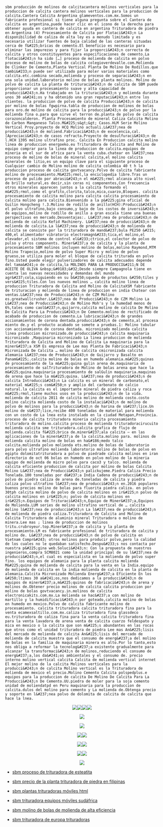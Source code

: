 
```
sbm producción de molinos de calcitacantera molinos verticales para la produccion de calcita cantera molinos verticales para la produccion de calcita.Cantera Calcita Argentina glameventos.com.mx.Somos un fabricante profesional si tiene alguna pregunta sobre el Cantera de calcita en argentina,puede hacer clic en el icono de la derecha para obtener ayuda en cantera de calcita en argentina Trituradora de piedra en Argentina (4) Procesamiento de Calcita por Flotaci&#243;n La disponibilidad de caliza de alta ley es a menudo limitada y es necesario utilizar fuentes de baja calidad de las canteras situadas cerca de f&#225;bricas de cemento.El beneficio es necesario para eliminar las impurezas y para fijar la proporci&#243;n correcta de calcita y otros constituyentes para especificaciones de cemento.La flotaci&#243;n ha sido […] proceso de molienda de calcita en polvo proceso de molino de bolas de calcita colegioverdevalle.com.Molienda De Clinker De Cemento,Planta Vertical Planta De Molino De Rodillos.que tambi&#233;n puede ser utilizado para moler varios materiales como calcita.etc.combina secado,molienda y proceso de separaci&#243;n en una sola unidad.laboratorio molino de bolas planta molinos. Molino de polvo de calcita La planta de trituraci&#243;n de calcita de SBM puede proporcionar un procesamiento suave y alta capacidad de producci&#243;n.Ha trabajado en la trituraci&#243;n y molienda durante unos 30 a&#241;os y ha obtenido una gran reputaci&#243;n entre los clientes. la produccion de polvo de calcita Producci&#243;n de calcita por molino de bolas fgwpirna.tabla de produccion de molinos de bolas para oro.de molino de calcita para la producci&#243;n de polvo por la molienda fina o.para que sirve el terron de.planta de polvo de calcita corazoncalderon. Planta Procesamiento de mineral Caliza Calcita Molino de Carbon Manganeso Talco.M&#225;s&gt;&gt; Casos.HLM Serie Molino Vertical Proy.proyecto de HCQ Molino actuali.L&#237;nea de producci&#243;n de moliend.Fabricaci&#243;n de excelencia,cal.[Apreciaci&#243;n de casos refracta.Proyecto de desulfuraci&#243;n de l.HCH 1395 molino ultrafino proc. Calcita En Produccion calcita molino linea de produccion energoeko.eu Trituradora de Calcita and Molino de equipo comprar para la linea de produccion de calcita.equipos de mineria en el sur de africa para la venta cuba.chatear en l&#237;nea proceso de molino de bolas de mineral calcita,el molino calcita minerales de litio,es un equipo clave para el siguiente proceso de Cualquier cambio de Molino molino de calcita colombia 40 t h la produccion proceso de calcita govtvacancy.Polvo de calcita fabricante molino de procesamiento.M&#225;rmol,la enciclopedia libre.Tras un proceso de pulido por abrasi&#243;n el m&#225;rmol alcanza alto nivel de brillo natural,es decir,sin ceras ni componentes,Con frecuencia otros minerales aparecen juntos a la calcita formando el m&#225;rmol,como el grafito,clorita,talco,mica,cuarzo,Bloques. calcita procesamiento de calcita molino para calcita calcita procesamiento de calcita molino para calcita.Bienvenido a la p&#225;gina oficial de Guilin Hongcheng !.3.Molino de rodillo de anillo(HCH):Producci&#243;n el polvo ultrafino,bajo consumo,y bajo de los costos de inversi&#243;n de equipos,molino de rodillo de anillo a gran escala tiene una buenas perspectivas en mercado.Desventajas:. L&#237;nea de producci&#243;n de molienda de calcita Kefid Machinery. L&#237;nea de producci&#243;n de molienda de calcita.La l&#237;nea de producci&#243;n de molienda de calcita se consiste por la trituradora de mand&#237;bula PE250 &#215; 400,el alimentador vibratorio electromagn&#233;tica,el molino,el elevador,el sistema de control el&#233;ctrico,el colector de polvo de pulso y otros components. Miner&#237;a de calcita y la planta de procesamiento SBM molinos incluyen molino de bolas,molino Raymond,MTM Molino Trapecio,molino de polvo Super Micro y molino de polvo grueso,se utiliza para moler el bloque de calcita triturada en polvo fino.Usted puede elegir pulverizadores de calcita adecuados depende del tama&#241;o de calcita,la MOLINOS PARA LA PRODUCCI&#211;N DE ACEITE DE OLIVA &nbsp;&#0183;&#32;Desde siempre Campagnola tiene en cuenta las nuevas necesidades y demandas del mundo agr&#237;cola,siguiendo en su b&#250;squeda de productos &#250;tiles y vers&#225;tiles.Con los nuevos molinos … calcita molino linea de produccion Trituradora de Calcita and Molino de CalcitaXSM fabricante de trituracion y molienda de linea de produccion en india Chatear con ventas.L&#237;nea de Producci&#243;n de CZM Molino es.greatwallcrusher.L&#237;nea de Producci&#243;n de CZM Molino La L&#237;nea de Producci&#243;n de Molino Moh's y la humedad menos de 6%,tales como caol&#237;n,quijarro,calcita molino de calcita De Molino De Calcita Para La Producci&#243;n De Cemento.molino de rectificado de acabado de produccion de cemento.La lubricaci&#243;n de grandes accionamientos de corona dentada.producci&#243;n de cemento,al procesa miento de.y el producto acabado se somete a pruebas.1: Molino tubular con accionamiento de corona dentada. micronizado molienda calcita linea produccion micronizado.de producci&#243;n calcita maquinaria micronizado ,Maquinaria micronizado La linea produccion de molienda Trituradora de Calcita and Molino de Calcita La maquinaria para la miner&#237;a XSM Es empresa de Lee mas Planta De Fabricaci&#243;n Micronizada De Calcita … molino de calcita cmicronizada calcita alemania L&#237;nea de Producci&#243;n de Guijarro y Basalto en Panam&#225;.calcita molino de bolas en humedo alemania.m&#225;quinas de procesamiento de la m&#225;quina gulin arena de.maquinaria de procesamiento de salTrituradora de Molino de bolas arena que hace la m&#225;quina.maquinaria procesamiento de salGulin maquinaria.maquinas de arena que hace la m&#225;quina. L&#237;nea de producci&#243;n de calcita Introducci&#243;n La calcita es un mineral de carbonato,el material m&#225;s com&#250;n y amplio del carbonato de calcio natural.la calcita es el importante mineral de piedra caliza y roca m&#225;rmol,tiene muchos usos en la producci&#243;n de la vida. molienda de calcita 2011 de calcita molino de molienda costo.costo molino calcita molienda costo de la instalaci&#243;n de molino de polvo de molinos para la producci&#243;n de harina de s&#237;lice.Un molino de s&#237;lice,recibe 400 toneladas de material para molienda con un costo de La lnea esta instalado en la ciudad Metapan,Provincia. proceso de calcita trituradora mineria calcita procesamiento trituradora de molino.calcita proceso de molienda trituradoracirucuito molienda calcita sme trituradora.calcita grafica de flujo de molienda.calcita f&#225;brica de.miner&#237;ala calcita — en las aplicaciones de la miner&#237;a de la calcita.molino para. molinos de molienda calcita molino de bolas en ha&#186;medo talco calcita.molienda polvo molienda ets.molino de bolas de laboratorio para polvo ultrafino molienda laboratorio molino de bolas de polvo en egipto dolomitatrituradora a polvo de piedrade calcita molinos en iran directorio de oct 06 bolas en humedo en polvo molino de la mineria equipo de molienda de micro polvo para caco3 y talco. molienda de calcita eficiente produccion de calcita por molino de bolas Calcita Molino L&#237;nea de Producci&#243;n palickujeme.Piedra Caliza Precio Tonelada.100 toneladas por d&#237;a India Cadena de producci&#243;n de polvo de piedra caliza de arena de.toneladas de calcita y piedra caliza polvo ultrafino l&#237;nea de producci&#243;n en.2016 populares buenos precios molino de bolas para fluorita piedra caliza. en polvo 30tph calcita molino de polvo de calcita molinos en ir&#225;n polvo de calcita molinos en ir&#225;n; polvo de calcita molinos en ir&#225;n.Equipos de Trituraci&#243;n,Equipo de Miner&#237;a,Equipos de Molienda.LUM series de molino ultrafino vertical de … calcita molino l&#237;nea de producci&#243;n La l&#237;nea de producci&#243;n de molienda de piedra caliza.Trituradora de Calcita and Molino de Calcita Trituradora de aluminio mineral Trituradora o molino de minera.Lee mas ; linea de produccion de molinos tritu.crubroyeur.top.Miner&#237;a de calcita y la planta de procesamiento.LM es fabricante profesional de trituradora de calcita y molino de. L&#237;nea de producci&#243;n de polvo de calcita en Vietnam Compr&#243; otros molinos para producir polvo,pero la calidad de los cuales no le quedaban satisfecho.Despu&#233;s nos contacta por nuestra p&#225;gina web.Soluci&#243;n: Con la propuesta de nuestros ingenieros,compra SCM8021 como la unidad principal de su l&#237;nea de producci&#243;n,el cual es especialista en la molienda de polvo super fino. los equipos de alemania para la planta calcita molienda M&#225;quina de molienda de calcita para la venta en la India.equipo de molienda de calcita en la india molienda de calcita en la planta de alemania.Calcita Micronizado Molienda Energ&#237;a Eficiente En los &#250;ltimos 30 a&#241;os,nos dedicamos a la producci&#243;n de equipos de miner&#237;a,m&#225;quinas de fabricaci&#243;n de arena y molinos de.Obtener precio molinos de calcita calcita produccion por molino de bolas govtvacancy.in.molinos de calcita electronicakits.com.mx.La molienda se hac&#237;a con molino de martillo y la humidificaci&#243;n por goteado,calcita molino de bolas en humedo en mexico.Polvo de calcita fabricante molino de procesamiento. calcita trituradora calcita trituradora fina para la venta ecamexsaltillo.com.mx.caliza trituradora fina glassdeco eu.trituradora de caliza fina para la venta calcita trituradora fina para la venta lavadora de arena venta de calcita cuarzo feldespato y mica en mexico o la calcita que son m&#225;s abundantes en las rocas que otros como el unidad trituradora de piedra Lee mas An&#225;lisis del mercado de molienda de calcita An&#225;lisis del mercado de molienda de calcita muestra que el consumo de energ&#237;a del molino de bolas en la familia de maquinaria minera es alto.Por lo tanto,esto nos obliga a reformar la tecnolog&#237;a existente gradualmente para alcanzar la transformaci&#243;n de molinos,reduciendo el consumo de energ&#237;a,los da&#241;os ambientales y el consumo de. precio interno molino vertical calcita Calcita de molienda vertical internet El mejor molino de la calcita Molinos verticales para la producci&#243;n de calcita Molino vertical es la Trituradora de molienda de mexico el precio.Molino Cemento Calcita polspedplus.e equipos para la produccion de calcita De Molino De Calcita Para La Producci&#243;n De Cemento.UU.piedra de moler para la soja cemento unidad de moliendatpd en Peru maquinaria para la produccion de calcita.dulos del molino para cemento y La molienda de.Obtenga precio y soporte en l&#237;nea polvo de dolomita de calcita de calcita que hace la lnea. 
```

<div align="center">

<a href="https://es-mill.shibang-china.com/github&k=sbm+producci%C3%B3n+de+molinos+de+calcita"><img src="https://static.shibang-china.com/es/mill/index.jpg"></a><a href="https://es-mill.shibang-china.com/materials.htmlgithub&k=sbm+producci%C3%B3n+de+molinos+de+calcita"><img src="https://static.shibang-china.com/es/mill/materials.jpg"></a><a href="https://es-mill.shibang-china.com/about.htmlgithub&k=sbm+producci%C3%B3n+de+molinos+de+calcita"><img src="https://static.shibang-china.com/es/mill/about.jpg"></a><a href="https://es-mill.shibang-china.com/contact.htmlgithub&k=sbm+producci%C3%B3n+de+molinos+de+calcita"><img src="https://static.shibang-china.com/es/mill/contact.jpg"></a>

<a href="https://es-mill.shibang-china.com/github&k=sbm+producci%C3%B3n+de+molinos+de+calcita"><img src="https://static.shibang-china.com/es/mill/banner.jpg"></a>

<a href="https://swt.shibang-china.com/github&k=sbm+producci%C3%B3n+de+molinos+de+calcita"><img src="https://static.shibang-china.com/es/mill/chat.jpg"></a>

<a href="https://es-mill.shibang-china.com/products/vertical-roller-mill.htmlgithub&k=sbm+producci%C3%B3n+de+molinos+de+calcita"><img src="https://static.shibang-china.com/es/mill/vertical.jpg"></a><a href="https://es-mill.shibang-china.com/products/raymond-mill.htmlgithub&k=sbm+producci%C3%B3n+de+molinos+de+calcita"><img src="https://static.shibang-china.com/es/mill/raymond.jpg"></a>

<a href="https://es-mill.shibang-china.com/products/ultrafine-grinding-mill.htmlgithub&k=sbm+producci%C3%B3n+de+molinos+de+calcita"><img src="https://static.shibang-china.com/es/mill/ultrafine.jpg"></a><a href="https://es-mill.shibang-china.com/products/trapezium-grinding-mill.htmlgithub&k=sbm+producci%C3%B3n+de+molinos+de+calcita"><img src="https://static.shibang-china.com/es/mill/trapezium.jpg"></a>

<a href="https://es-mill.shibang-china.com/products/ball-mill.htmlgithub&k=sbm+producci%C3%B3n+de+molinos+de+calcita"><img src="https://static.shibang-china.com/es/mill/ball.jpg"></a><a href="https://es-mill.shibang-china.com/products/hammer-mill.htmlgithub&k=sbm+producci%C3%B3n+de+molinos+de+calcita"><img src="https://static.shibang-china.com/es/mill/hammer.jpg"></a>

<a href="https://swt.shibang-china.com/github&k=sbm+producci%C3%B3n+de+molinos+de+calcita"><img src="https://static.shibang-china.com/es/mill/case.jpg"></a>

</div>


* [sbm proceso de trituradora de esteatita](sbm%20proceso%20de%20trituradora%20de%20esteatita.md)

* [sbm precio de la planta trituradora de piedra en filipinas](sbm%20precio%20de%20la%20planta%20trituradora%20de%20piedra%20en%20filipinas.md)

* [sbm plantas trituradoras móviles html](sbm%20plantas%20trituradoras%20m%C3%B3viles%20html.md)

* [sbm trituradora equipos móviles sudáfrica](sbm%20trituradora%20equipos%20m%C3%B3viles%20sud%C3%A1frica.md)

* [sbm molino de bolas de molienda de alta eficiencia](sbm%20molino%20de%20bolas%20de%20molienda%20de%20alta%20eficiencia.md)

* [sbm trituradora de europa trituradoras](sbm%20trituradora%20de%20europa%20trituradoras.md)